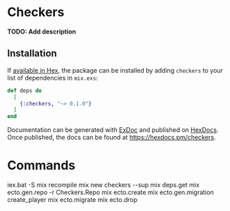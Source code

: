 # Checkers

**TODO: Add description**

## Installation

If [available in Hex](https://hex.pm/docs/publish), the package can be installed
by adding `checkers` to your list of dependencies in `mix.exs`:

```elixir
def deps do
  [
    {:checkers, "~> 0.1.0"}
  ]
end
```

Documentation can be generated with [ExDoc](https://github.com/elixir-lang/ex_doc)
and published on [HexDocs](https://hexdocs.pm). Once published, the docs can
be found at <https://hexdocs.pm/checkers>.

# Commands
iex.bat -S mix
    recompile
mix new checkers --sup
mix deps.get
mix ecto.gen.repo -r Checkers.Repo
mix ecto.create
mix ecto.gen.migration create_player
mix ecto.migrate
mix ecto.drop

